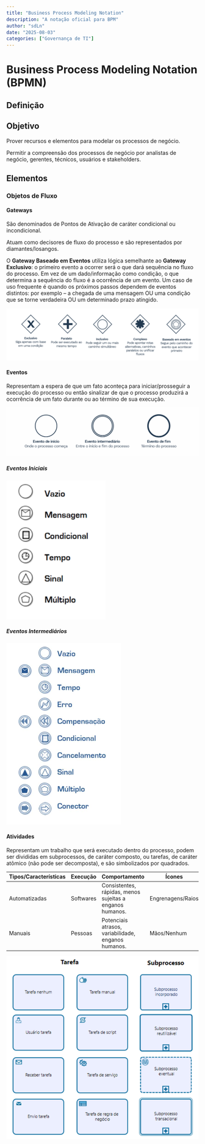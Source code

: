 ```yaml
---
title: "Business Process Modeling Notation"
description: "A notação oficial para BPM"
author: "sdLn"
date: "2025-08-03"
categories: ["Governança de TI"]
---
```



# Business Process Modeling Notation (BPMN)

## Definição

## Objetivo
Prover recursos e elementos para modelar os processos de negócio.

Permitir a compreensão dos processos de negócio por analistas de negócio, gerentes, técnicos, usuários e stakeholders.

## Elementos
### Objetos de Fluxo
#### Gateways
São denominados de Pontos de Ativação de caráter condicional ou incondicional.

Atuam como decisores de fluxo do processo e são representados por diamantes/losangos.

O **Gateway Baseado em Eventos** utiliza lógica semelhante ao **Gateway Exclusivo**: o primeiro evento a ocorrer será o que dará sequência no fluxo do processo. 
Em vez de um dado/informação como condição, o que determina a sequência do fluxo é a ocorrência de um evento. 
Um caso de uso frequente é quando os próximos passos dependem de eventos distintos: por exemplo – a chegada de uma mensagem OU uma condição que se torne verdadeira OU um determinado prazo atingido. 

![Figura 1 - Gateways Disponíveis](assets/bpmn/gateways.png)

#### Eventos
Representam a espera de que um fato aconteça para iniciar/prosseguir a execução do processo ou então sinalizar de que o processo produzirá a ocorrência de um fato durante ou ao término de sua execução.

![Figura 2 - Tipos de Eventos Disponíveis](assets/bpmn/eventos.png)

##### Eventos Iniciais
![Figura 3 - Exemplos de Eventos Iniciais](assets/bpmn/eventosiniciais.png)

##### Eventos Intermediários
![Figura 4 - Exemplos de Eventos Intermediários](assets/bpmn/eventosintermediarios.png)


#### Atividades
Representam um trabalho que será executado dentro do processo, podem ser divididas em subprocessos, de caráter composto, ou tarefas, de caráter atômico (não pode ser decomposta), e são simbolizados por quadrados.

|   Tipos/Características            | Execução  |  Comportamento                                                |     Ícones           |
|---------------|-----------|---------------------------------------------------------------|----------------------|
| Automatizadas | Softwares |      Consistentes, rápidas, menos sujeitas a enganos humanos. |    Engrenagens/Raios |
|  Manuais      | Pessoas   | Potenciais atrasos, variabilidade, enganos humanos.           |    Mãos/Nenhum       |



![Figura 4 - Atividades Disponíveis](assets/bpmn/atividades.png)




